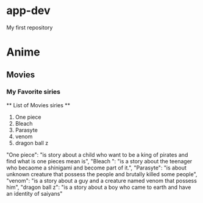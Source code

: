 # app-dev
My first repository

# Anime
## Movies
### My Favorite siries 

** List of Movies siries **

1. One piece
2. Bleach
3. Parasyte
4. venom
5. dragon ball z


  "One piece": "is story about a child who want to be a king of pirates and find what is one pieces mean is",
  "Bleach ": "is a story about the teenager who becaome a shinigami and become part of it.",
  "Parasyte": "is about unknown creature that possess the people and brutally killed some people",
  "venom": "is a story about a guy and a creature named venom that possess him",
  "dragon ball z": "is a story about a boy who came to earth and have an identity of saiyans"


   


